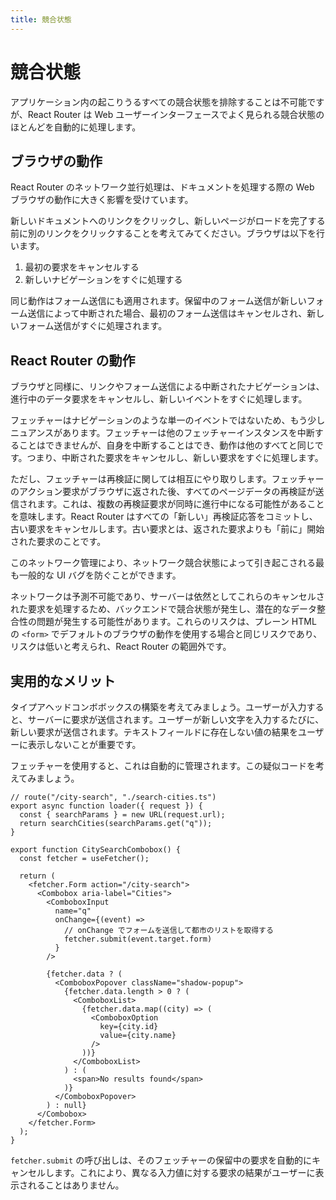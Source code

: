 ```yaml
---
title: 競合状態
---
```


# 競合状態

アプリケーション内の起こりうるすべての競合状態を排除することは不可能ですが、React Router は Web ユーザーインターフェースでよく見られる競合状態のほとんどを自動的に処理します。

## ブラウザの動作

React Router のネットワーク並行処理は、ドキュメントを処理する際の Web ブラウザの動作に大きく影響を受けています。

新しいドキュメントへのリンクをクリックし、新しいページがロードを完了する前に別のリンクをクリックすることを考えてみてください。ブラウザは以下を行います。

1. 最初の要求をキャンセルする
2. 新しいナビゲーションをすぐに処理する

同じ動作はフォーム送信にも適用されます。保留中のフォーム送信が新しいフォーム送信によって中断された場合、最初のフォーム送信はキャンセルされ、新しいフォーム送信がすぐに処理されます。

## React Router の動作

ブラウザと同様に、リンクやフォーム送信による中断されたナビゲーションは、進行中のデータ要求をキャンセルし、新しいイベントをすぐに処理します。

フェッチャーはナビゲーションのような単一のイベントではないため、もう少しニュアンスがあります。フェッチャーは他のフェッチャーインスタンスを中断することはできませんが、自身を中断することはでき、動作は他のすべてと同じです。つまり、中断された要求をキャンセルし、新しい要求をすぐに処理します。

ただし、フェッチャーは再検証に関しては相互にやり取りします。フェッチャーのアクション要求がブラウザに返された後、すべてのページデータの再検証が送信されます。これは、複数の再検証要求が同時に進行中になる可能性があることを意味します。React Router はすべての「新しい」再検証応答をコミットし、古い要求をキャンセルします。古い要求とは、返された要求よりも「前に」開始された要求のことです。

このネットワーク管理により、ネットワーク競合状態によって引き起こされる最も一般的な UI バグを防ぐことができます。

ネットワークは予測不可能であり、サーバーは依然としてこれらのキャンセルされた要求を処理するため、バックエンドで競合状態が発生し、潜在的なデータ整合性の問題が発生する可能性があります。これらのリスクは、プレーン HTML の `<form>` でデフォルトのブラウザの動作を使用する場合と同じリスクであり、リスクは低いと考えられ、React Router の範囲外です。

## 実用的なメリット

タイプアヘッドコンボボックスの構築を考えてみましょう。ユーザーが入力すると、サーバーに要求が送信されます。ユーザーが新しい文字を入力するたびに、新しい要求が送信されます。テキストフィールドに存在しない値の結果をユーザーに表示しないことが重要です。

フェッチャーを使用すると、これは自動的に管理されます。この疑似コードを考えてみましょう。

```tsx
// route("/city-search", "./search-cities.ts")
export async function loader({ request }) {
  const { searchParams } = new URL(request.url);
  return searchCities(searchParams.get("q"));
}
```

```tsx
export function CitySearchCombobox() {
  const fetcher = useFetcher();

  return (
    <fetcher.Form action="/city-search">
      <Combobox aria-label="Cities">
        <ComboboxInput
          name="q"
          onChange={(event) =>
            // onChange でフォームを送信して都市のリストを取得する
            fetcher.submit(event.target.form)
          }
        />

        {fetcher.data ? (
          <ComboboxPopover className="shadow-popup">
            {fetcher.data.length > 0 ? (
              <ComboboxList>
                {fetcher.data.map((city) => (
                  <ComboboxOption
                    key={city.id}
                    value={city.name}
                  />
                ))}
              </ComboboxList>
            ) : (
              <span>No results found</span>
            )}
          </ComboboxPopover>
        ) : null}
      </Combobox>
    </fetcher.Form>
  );
}
```

`fetcher.submit` の呼び出しは、そのフェッチャーの保留中の要求を自動的にキャンセルします。これにより、異なる入力値に対する要求の結果がユーザーに表示されることはありません。

